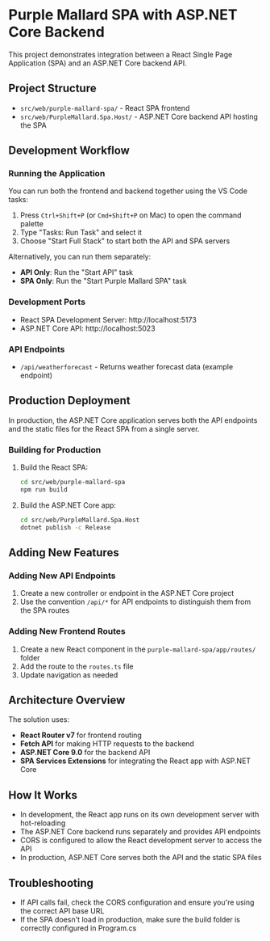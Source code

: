 # Purple Mallard SPA with ASP.NET Core Backend

This project demonstrates integration between a React Single Page Application (SPA) and an ASP.NET Core backend API.

## Project Structure

- `src/web/purple-mallard-spa/` - React SPA frontend
- `src/web/PurpleMallard.Spa.Host/` - ASP.NET Core backend API hosting the SPA

## Development Workflow

### Running the Application

You can run both the frontend and backend together using the VS Code tasks:

1. Press `Ctrl+Shift+P` (or `Cmd+Shift+P` on Mac) to open the command palette
2. Type "Tasks: Run Task" and select it
3. Choose "Start Full Stack" to start both the API and SPA servers

Alternatively, you can run them separately:

- **API Only**: Run the "Start API" task
- **SPA Only**: Run the "Start Purple Mallard SPA" task

### Development Ports

- React SPA Development Server: http://localhost:5173
- ASP.NET Core API: http://localhost:5023

### API Endpoints

- `/api/weatherforecast` - Returns weather forecast data (example endpoint)

## Production Deployment

In production, the ASP.NET Core application serves both the API endpoints and the static files for the React SPA from a single server.

### Building for Production

1. Build the React SPA:

   ```bash
   cd src/web/purple-mallard-spa
   npm run build
   ```

2. Build the ASP.NET Core app:
   ```bash
   cd src/web/PurpleMallard.Spa.Host
   dotnet publish -c Release
   ```

## Adding New Features

### Adding New API Endpoints

1. Create a new controller or endpoint in the ASP.NET Core project
2. Use the convention `/api/*` for API endpoints to distinguish them from the SPA routes

### Adding New Frontend Routes

1. Create a new React component in the `purple-mallard-spa/app/routes/` folder
2. Add the route to the `routes.ts` file
3. Update navigation as needed

## Architecture Overview

The solution uses:

- **React Router v7** for frontend routing
- **Fetch API** for making HTTP requests to the backend
- **ASP.NET Core 9.0** for the backend API
- **SPA Services Extensions** for integrating the React app with ASP.NET Core

## How It Works

- In development, the React app runs on its own development server with hot-reloading
- The ASP.NET Core backend runs separately and provides API endpoints
- CORS is configured to allow the React development server to access the API
- In production, ASP.NET Core serves both the API and the static SPA files

## Troubleshooting

- If API calls fail, check the CORS configuration and ensure you're using the correct API base URL
- If the SPA doesn't load in production, make sure the build folder is correctly configured in Program.cs

